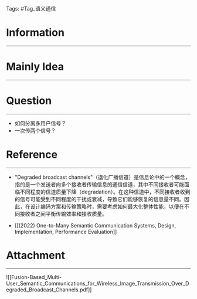 Tags: #Tag_语义通信 
# Information
---


# Mainly Idea
---


# Question
---
- 如何分离多用户信号？
- 一次传两个信号？

# Reference
---
-   "Degraded broadcast channels"（退化广播信道）是信息论中的一个概念，指的是一个发送者向多个接收者传输信息的通信信道，其中不同接收者可能面临不同程度的信道质量下降（degradation）。在这种信道中，不同接收者收到的信号可能受到不同程度的干扰或衰减，导致它们能够恢复的信息量不同。因此，在设计编码方案和传输策略时，需要考虑如何最大化整体性能，以便在不同接收者之间平衡传输效率和接收质量。

- [[(2022) One-to-Many Semantic Communication Systems, Design, Implementation, Performance Evaluation]]
# Attachment
---
![[Fusion-Based_Multi-User_Semantic_Communications_for_Wireless_Image_Transmission_Over_Degraded_Broadcast_Channels.pdf]]